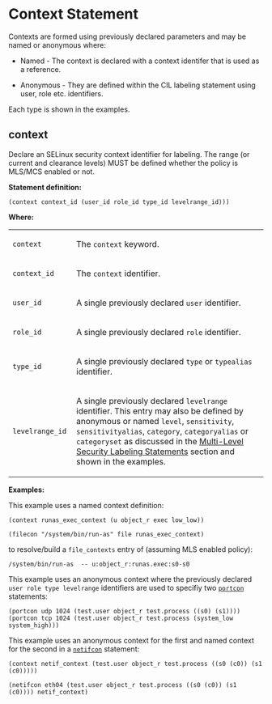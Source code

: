 Context Statement
=================

Contexts are formed using previously declared parameters and may be named or anonymous where:

-   Named - The context is declared with a context identifer that is used as a reference.

-   Anonymous - They are defined within the CIL labeling statement using user, role etc. identifiers.

Each type is shown in the examples.

context
-------

Declare an SELinux security context identifier for labeling. The range (or current and clearance levels) MUST be defined whether the policy is MLS/MCS enabled or not.

**Statement definition:**

    (context context_id (user_id role_id type_id levelrange_id)))

**Where:**

<table>
<colgroup>
<col width="25%" />
<col width="75%" />
</colgroup>
<tbody>
<tr class="odd">
<td align="left"><p><code>context</code></p></td>
<td align="left"><p>The <code>context</code> keyword.</p></td>
</tr>
<tr class="even">
<td align="left"><p><code>context_id</code></p></td>
<td align="left"><p>The <code>context</code> identifier.</p></td>
</tr>
<tr class="odd">
<td align="left"><p><code>user_id</code></p></td>
<td align="left"><p>A single previously declared <code>user</code> identifier.</p></td>
</tr>
<tr class="even">
<td align="left"><p><code>role_id</code></p></td>
<td align="left"><p>A single previously declared <code>role</code> identifier.</p></td>
</tr>
<tr class="odd">
<td align="left"><p><code>type_id</code></p></td>
<td align="left"><p>A single previously declared <code>type</code> or <code>typealias</code> identifier.</p></td>
</tr>
<tr class="even">
<td align="left"><p><code>levelrange_id</code></p></td>
<td align="left"><p>A single previously declared <code>levelrange</code> identifier. This entry may also be defined by anonymous or named <code>level</code>, <code>sensitivity</code>, <code>sensitivityalias</code>, <code>category</code>, <code>categoryalias</code> or <code>categoryset</code> as discussed in the <a href="#mls_labeling_statements">Multi-Level Security Labeling Statements</a> section and shown in the examples.</p></td>
</tr>
</tbody>
</table>

**Examples:**

This example uses a named context definition:

    (context runas_exec_context (u object_r exec low_low))

    (filecon "/system/bin/run-as" file runas_exec_context)
                

to resolve/build a `file_contexts` entry of (assuming MLS enabled policy):

    /system/bin/run-as  -- u:object_r:runas.exec:s0-s0

This example uses an anonymous context where the previously declared `user role type levelrange` identifiers are used to specifiy two [`portcon`](cil_network_labeling_statements.md#portcon) statements:

    (portcon udp 1024 (test.user object_r test.process ((s0) (s1))))
    (portcon tcp 1024 (test.user object_r test.process (system_low system_high)))
                

This example uses an anonymous context for the first and named context for the second in a [`netifcon`](cil_network_labeling_statements.md#netifcon) statement:

    (context netif_context (test.user object_r test.process ((s0 (c0)) (s1 (c0)))))

    (netifcon eth04 (test.user object_r test.process ((s0 (c0)) (s1 (c0)))) netif_context)
                
